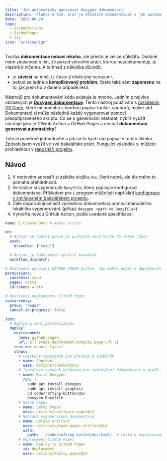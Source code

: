 ```yaml
---
title: 'Jak automaticky generovat Doxygen dokumentaci'
description: 'Článek o tom, proč je důležité dokumentovat a jak automaticky generovat Doxygen dokumentaci pomocí GitHub Action a zveřejnit ji pomocí GitHub Pages'
date: '2023-06-24'
tags:
  - GitHubActions
  - GitHubPages
  - tip
icon: 'writingSign'
---
```


Tvorba **dokumentace nebaví nikoho**, ale přesto je velice důležitá. Osobně mám zkušenost s tím, že pokud vytvořím práci, kterou nezdokumentuji, je vlastně k ničemu.  A to hned z několika důvodů:

- je **závislá** na mně, tj. často jí nikdo jiný nerozumí,
- pokud se jedná o **komplikovaný problém**, často také sám **zapomenu** na to, jak jsem ho v daném případě řešil.

Nástrojů pro dokumentování kódu existuje je mnoho. Jedním z nejvíce oblíbených je **[Doxygen dokumentace](https://www.doxygen.nl/index.html)**. Tento nástroj používám s [rozšířením VS Code](https://marketplace.visualstudio.com/items?itemName=cschlosser.doxdocgen), které mi pomáhá s tvorbou popisu funkcí, souborů, maker atd. Dokumentaci si může následně každý vygenerovat pomocí předpřipraveného skriptu. Co se o generování nestarat, nýbrž využít nástroje jako je *GitHub Action* a *GitHub Pages* a nechat **dokumentaci generovat automaticky**?

Toto je poměrně jednoduché a jak na to bych rád popsal v tomto článku. Způsob jsem využil ve své bakalářské práci. Fungující výsledek si můžete prohlédnout v [repositáři projektu](https://github.com/petrkucerak/rafting-button/).

## Návod

1. V rootovém adresáři si založte složku `doc`. Není nutné, ale dle mého to pomáhá přehlednosti.
2. Ve složce si vygenerujte `Doxyfile`, který popisuje konfiguraci dokumentace. Příkladem pro `C` program může být například [konfigurace v zmiňovaném bakalářském projektu](https://github.com/petrkucerak/rafting-button/blob/main/code/rafting-button/doc/Doxyfile).
3. Dále doporučuji odladit výslednou dokumnetaci pomocí manuálního lokálního vygenerování. (příkaz `doxygen <path to Doxyfile>`)
4. Vytvořte novou GitHub Action, podle uvedené specifikace:

```yml
name: 📖 Create Docs # Název action

on:
  # Action se spustí pokud je pushnutá nová verze do větve 'main'
  push:
    branches: ["main"]

  # Action je také možné spustit manuálně
  workflow_dispatch:

# Nastavení povolení GITHUB_TOKEN action, aby mohlo dojít k deplymentu GitHub Pages 
permissions:
  contents: read
  pages: write
  id-token: write

# Nastavení deploymentu GitHub Pages
concurrency:
  group: "pages"
  cancel-in-progress: false

jobs:
  # Doplying není paralelizován
  deploy:
    environment:
      name: github-pages
      url: ${{ steps.deployment.outputs.page_url }}
    runs-on: ubuntu-latest
    steps:
      # Checkout reposiáře pro přístup k souborům
      - name: Checkout 
        uses: actions/checkout@v3
      # Instalace nutných knihoven pro vykreslení dokumentace a grafů závislostí
      - name: Build Doxygen
        run: |
          sudo apt install doxygen
          sudo apt install graphviz
          cd code/rafting-button/doc
          doxygen Doxyfile
      # Setup Pages
      - name: Setup Pages
        uses: actions/configure-pages@v3
      # Nahrání vygenerované dokumentace
      - name: Upload artifact
        uses: actions/upload-pages-artifact@v1
        with:
          path: './code/rafting-button/doc/html/' # Cesta k exportované dokumentaci
      # Deployment GitHub Pages
      - name: Deploy to GitHub Pages
        id: deployment
        uses: actions/deploy-pages@v2
```